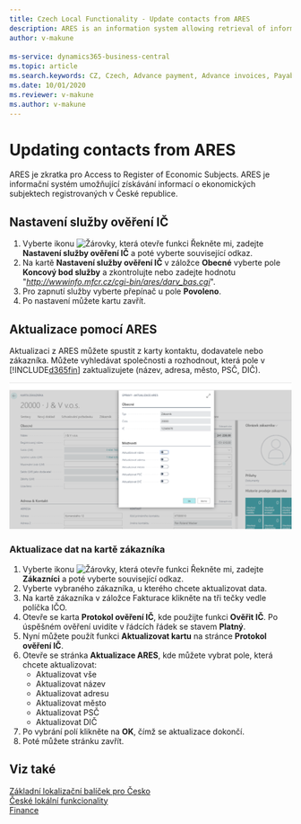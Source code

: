 ```yaml
---
title: Czech Local Functionality - Update contacts from ARES 
description: ARES is an information system allowing retrieval of information on economic entities registered in the Czech Republic.
author: v-makune

ms-service: dynamics365-business-central
ms.topic: article
ms.search.keywords: CZ, Czech, Advance payment, Advance invoices, Payables, Finance,  Cash, EET, Cash Desk
ms.date: 10/01/2020
ms.reviewer: v-makune
ms.author: v-makune
---
```



# Updating contacts from ARES

ARES je zkratka pro Access to Register of Economic Subjects. ARES je informační systém umožňující získávání informací o ekonomických subjektech registrovaných v České republice.

## Nastavení služby ověření IČ
1. Vyberte ikonu ![Žárovky, která otevře funkci Řekněte mi](../../media/ui-search/search_small.png "Řekněte mi, co chcete dělat"), zadejte **Nastavení služby ověření IČ** a poté vyberte související odkaz.
2. Na kartě **Nastavení služby ověření IČ** v záložce **Obecné** vyberte pole **Koncový bod služby** a zkontrolujte nebo zadejte hodnotu "*http://wwwinfo.mfcr.cz/cgi-bin/ares/darv_bas.cgi*".
3. Pro zapnutí služby vyberte přepínač u pole **Povoleno**.
3. Po nastavení můžete kartu zavřít.

## Aktualizace pomocí ARES
  
Aktualizaci z ARES můžete spustit z karty kontaktu, dodavatele nebo zákazníka. Můžete vyhledávat společnosti a rozhodnout, která pole v [!INCLUDE[d365fin](../../includes/d365fin_long_md.md)] zaktualizujete (název, adresa, město, PSČ, DIČ).

![Aktualizace IČ](Media/ares.png)
### Aktualizace dat na kartě zákazníka
1. Vyberte ikonu ![Žárovky, která otevře funkci Řekněte mi](../../media/ui-search/search_small.png "Řekněte mi, co chcete dělat"), zadejte **Zákazníci** a poté vyberte související odkaz.
2. Vyberte vybraného zákazníka, u kterého chcete aktualizovat data.
3. Na kartě zákazníka v záložce Fakturace klikněte na tři tečky vedle políčka IČO.
4. Otevře se karta **Protokol ověření IČ**, kde použijte funkci **Ověřit IČ**. Po úspěšném ověření uvidíte v řádcích řádek se stavem **Platný**.
5. Nyní můžete použít funkci **Aktualizovat kartu** na stránce **Protokol ověření IČ**. 
6. Otevře se stránka **Aktualizace ARES**, kde můžete vybrat pole, která chcete aktualizovat:
    - Aktualizovat vše
    - Aktualizovat název
    - Aktualizovat adresu
    - Aktualizovat město
    - Aktualizovat PSČ
    - Aktualizovat DIČ
7. Po vybrání polí klikněte na **OK**, čímž se aktualizace dokončí.
8. Poté můžete stránku zavřít.
 
## Viz také

[Základní lokalizační balíček pro Česko](ui-extensions-core-localization-pack-cz.md)  
[České lokální funkcionality](czech-local-functionality.md)  
[Finance](../../finance.md)  
